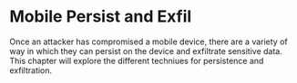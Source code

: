 # Mobile Persist and Exfil

Once an attacker has compromised a mobile device, there are a variety of way in which they can persist on the device and exfiltrate sensitive data. This chapter will explore the different techniues for persistence and exfiltration.


